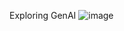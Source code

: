 Exploring GenAI
![image](https://github.com/user-attachments/assets/98927776-087b-423d-a4ce-baa7a572e8b8)

